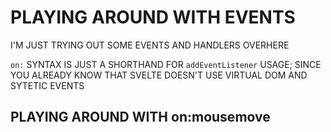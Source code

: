 # PLAYING AROUND WITH EVENTS

I'M JUST TRYING OUT SOME EVENTS AND HANDLERS OVERHERE

`on:` SYNTAX IS JUST A SHORTHAND FOR `addEventListener` USAGE; SINCE YOU ALREADY KNOW THAT SVELTE DOESN'T USE VIRTUAL DOM AND SYTETIC EVENTS

## PLAYING AROUND WITH on:mousemove



